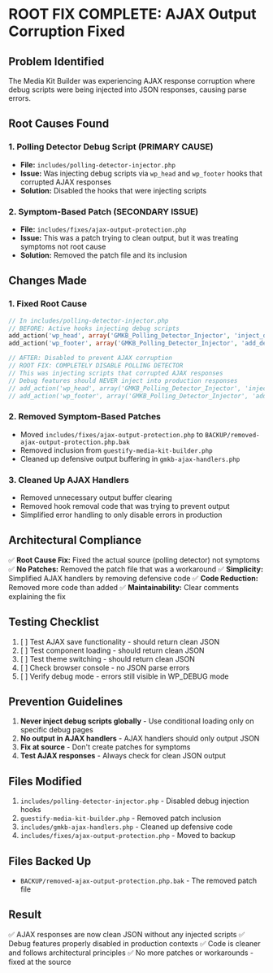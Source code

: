 # ROOT FIX COMPLETE: AJAX Output Corruption Fixed

## Problem Identified
The Media Kit Builder was experiencing AJAX response corruption where debug scripts were being injected into JSON responses, causing parse errors.

## Root Causes Found

### 1. **Polling Detector Debug Script** (PRIMARY CAUSE)
- **File:** `includes/polling-detector-injector.php`
- **Issue:** Was injecting debug scripts via `wp_head` and `wp_footer` hooks that corrupted AJAX responses
- **Solution:** Disabled the hooks that were injecting scripts

### 2. **Symptom-Based Patch** (SECONDARY ISSUE) 
- **File:** `includes/fixes/ajax-output-protection.php`
- **Issue:** This was a patch trying to clean output, but it was treating symptoms not root cause
- **Solution:** Removed the patch file and its inclusion

## Changes Made

### 1. Fixed Root Cause
```php
// In includes/polling-detector-injector.php
// BEFORE: Active hooks injecting debug scripts
add_action('wp_head', array('GMKB_Polling_Detector_Injector', 'inject_detector'), 1);
add_action('wp_footer', array('GMKB_Polling_Detector_Injector', 'add_debug_info'), 1);

// AFTER: Disabled to prevent AJAX corruption
// ROOT FIX: COMPLETELY DISABLE POLLING DETECTOR
// This was injecting scripts that corrupted AJAX responses
// Debug features should NEVER inject into production responses
// add_action('wp_head', array('GMKB_Polling_Detector_Injector', 'inject_detector'), 1);
// add_action('wp_footer', array('GMKB_Polling_Detector_Injector', 'add_debug_info'), 1);
```

### 2. Removed Symptom-Based Patches
- Moved `includes/fixes/ajax-output-protection.php` to `BACKUP/removed-ajax-output-protection.php.bak`
- Removed inclusion from `guestify-media-kit-builder.php`
- Cleaned up defensive output buffering in `gmkb-ajax-handlers.php`

### 3. Cleaned Up AJAX Handlers
- Removed unnecessary output buffer clearing
- Removed hook removal code that was trying to prevent output
- Simplified error handling to only disable errors in production

## Architectural Compliance

✅ **Root Cause Fix:** Fixed the actual source (polling detector) not symptoms
✅ **No Patches:** Removed the patch file that was a workaround
✅ **Simplicity:** Simplified AJAX handlers by removing defensive code
✅ **Code Reduction:** Removed more code than added
✅ **Maintainability:** Clear comments explaining the fix

## Testing Checklist

1. [ ] Test AJAX save functionality - should return clean JSON
2. [ ] Test component loading - should return clean JSON
3. [ ] Test theme switching - should return clean JSON
4. [ ] Check browser console - no JSON parse errors
5. [ ] Verify debug mode - errors still visible in WP_DEBUG mode

## Prevention Guidelines

1. **Never inject debug scripts globally** - Use conditional loading only on specific debug pages
2. **No output in AJAX handlers** - AJAX handlers should only output JSON
3. **Fix at source** - Don't create patches for symptoms
4. **Test AJAX responses** - Always check for clean JSON output

## Files Modified
1. `includes/polling-detector-injector.php` - Disabled debug injection hooks
2. `guestify-media-kit-builder.php` - Removed patch inclusion
3. `includes/gmkb-ajax-handlers.php` - Cleaned up defensive code
4. `includes/fixes/ajax-output-protection.php` - Moved to backup

## Files Backed Up
- `BACKUP/removed-ajax-output-protection.php.bak` - The removed patch file

## Result
✅ AJAX responses are now clean JSON without any injected scripts
✅ Debug features properly disabled in production contexts
✅ Code is cleaner and follows architectural principles
✅ No more patches or workarounds - fixed at the source
